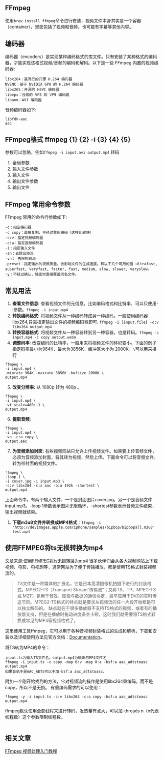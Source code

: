 ## FFmpeg
使用`brew install ffmpeg`命令进行安装，视频文件本身其实是一个容器（container），里面包括了视频和音频，也可能有字幕等其他内容。

## 编码器
编码器（encoders）是实现某种编码格式的库文件。只有安装了某种格式的编码器，才能实现该格式视频/音频的编码和解码。以下是一些 FFmpeg 内置的视频编码器:
```
libx264：最流行的开源 H.264 编码器
NVENC：基于 NVIDIA GPU 的 H.264 编码器
libx265：开源的 HEVC 编码器
libvpx：谷歌的 VP8 和 VP9 编码器
libaom：AV1 编码器
```
音频编码器如下:
```
libfdk-aac
aac
```

## FFmpeg格式 ffmpeg {1} {2} -i {3} {4} {5}
参数可以忽略，例如`ffmpeg -i input.avi output.mp4` 转码
1. 全局参数
2. 输入文件参数
3. 输入文件
4. 输出文件参数
5. 输出文件



## FFmpeg 常用命令参数
FFmpeg 常用的命令行参数如下:
```
-c：指定编码器
-c copy：直接复制，不经过重新编码（这样比较快）
-c:v：指定视频编码器
-c:a：指定音频编码器
-i：指定输入文件
-an：去除音频流
-vn： 去除视频流
-preset：指定输出的视频质量，会影响文件的生成速度，有以下几个可用的值 ultrafast, superfast, veryfast, faster, fast, medium, slow, slower, veryslow。
-y：不经过确认，输出时直接覆盖同名文件。
```

## 常见用法
1. **查看文件信息:** 查看视频文件的元信息，比如编码格式和比特率，可以只使用-i参数。`ffmpeg -i input.mp4`
2. **转换编码格式:** 将视频文件从一种编码转成另一种编码。一般使用编码器libx264,只需指定输出文件的视频编码器即可. `ffmpeg -i [input.file] -c:v libx264 output.mp4`
3. **转换容器格式:** 将视频文件从一种容器转到另一种容器。也是转码。`ffmpeg -i input.mp4 -c copy output.webm`
4. **调整码率:** 改变编码的比特率，一般用来将视频文件的体积变小。下面的例子指定码率最小为964K，最大为3856K，缓冲区大小为 2000K。`\`可以用来换行 

```
ffmpeg \
-i input.mp4 \
-minrate 964K -maxrate 3856K -bufsize 2000K \
output.mp4
```

5. **改变分辨率:** 从 1080p 转为 480p 。

```
ffmpeg \
-i input.mp4 \
-vf scale=480:-1 \
output.mp4
```

6. **提取音频:**

```
ffmpeg \
-i input.mp4 \
-vn -c:a copy \
output.aac
```

7. **为音频添加封面:** 有些视频网站只允许上传视频文件。如果要上传音频文件，必须为音频添加封面，将其转为视频，然后上传。下面命令可以将音频文件，转为带封面的视频文件。

```
ffmpeg \
-loop 1 \
-i cover.jpg -i input.mp3 \
-c:v libx264 -c:a aac -b:a 192k -shortest \
output.mp4
```

上面命令中，有两个输入文件，一个是封面图片cover.jpg，另一个是音频文件input.mp3。-loop 1参数表示图片无限循环，-shortest参数表示音频文件结束，输出视频就结束。
1. **下载m3u8文件并转换成MP4格式**：`ffmpeg -i 'http://devimages.apple.com/iphone/samples/bipbop/bipbopall.m3u8' test.mp4`

## 使用FFMPEG将ts无损转换为mp4
文章来源:[使用FFMPEG将ts无损转换为mp4](https://www.simaek.com/archives/6/)
很多伙伴们会从各大视频网站上下载视频、电影、电视剧等，通常网站为了便于传输播放，都是使用TS格式封装视频流的。

>TS文件是一种媒体的扩展名，它是日本高清摄像机拍摄下进行的封装格式。MPEG2-TS（Transport Stream“传输流”；又称TS、TP、MPEG-TS 或 M2T）是用于音效、图像与数据的通信协定，最早应用于DVD的实时传送节目。MPEG2-TS格式的特点就是要求从视频流的任一片段开始都是可以独立解码的。
缺点就在于很多播放器不支持TS格式的视频，或者有的播放器支持，但是在播放时拖动进度条会卡顿，这时我们就需要将TS格式转换成常见的MP4等视频格式了。

这里使用工具ffmpeg，它可以用于各种音视频封装格式的生成和解析，下载和安装以及详细使用方法见官方文档：[Documentation](http://ffmpeg.org/documentation.html)。

将TS转为MP4的命令：
```
input.ts为输入TS文件名，output.mp4为输出的MP4文件名
ffmpeg -i input.ts -c copy -map 0:v -map 0:a -bsf:a aac_adtstoasc output.mp4
如果音轨不是AAC_ADTS可以不加-bsf:a aac_adtstoasc。
```
附加一个刚开始找到的方法，它对视频流的操作是使用libx264重编码，而不是copy，所以不是无损。
有重编码需求的可以使用：
```
ffmpeg -y -i input.ts -c:v libx264 -c:a copy -bsf:a aac_adtstoasc output.mp4
```
ffmpeg默认使用全部线程来进行转码，发热量有点大，可以加-threads n（n代表线程数）这个参数限制线程数。

![]()

## 相关文章
[FFmpeg 视频处理入门教程](https://www.ruanyifeng.com/blog/2020/01/ffmpeg.html)